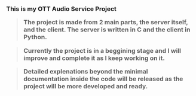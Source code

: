 <h3 title="Larks' OTT Service">

This is my OTT Audio Service Project



>The project is made from 2 main parts, the server itself, and the client.
The server is written in C and the client in Python.



>Currently the project is in a beggining stage and I will improve and complete it as I keep working on it.



>Detailed explenations beyond the minimal documentation inside the code will be released as the project will be more developed and ready.
